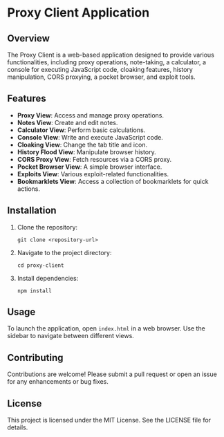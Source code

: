 # Proxy Client Application

## Overview
The Proxy Client is a web-based application designed to provide various functionalities, including proxy operations, note-taking, a calculator, a console for executing JavaScript code, cloaking features, history manipulation, CORS proxying, a pocket browser, and exploit tools. 

## Features
- **Proxy View**: Access and manage proxy operations.
- **Notes View**: Create and edit notes.
- **Calculator View**: Perform basic calculations.
- **Console View**: Write and execute JavaScript code.
- **Cloaking View**: Change the tab title and icon.
- **History Flood View**: Manipulate browser history.
- **CORS Proxy View**: Fetch resources via a CORS proxy.
- **Pocket Browser View**: A simple browser interface.
- **Exploits View**: Various exploit-related functionalities.
- **Bookmarklets View**: Access a collection of bookmarklets for quick actions.

## Installation
1. Clone the repository:
   ```
   git clone <repository-url>
   ```
2. Navigate to the project directory:
   ```
   cd proxy-client
   ```
3. Install dependencies:
   ```
   npm install
   ```

## Usage
To launch the application, open `index.html` in a web browser. Use the sidebar to navigate between different views.

## Contributing
Contributions are welcome! Please submit a pull request or open an issue for any enhancements or bug fixes.

## License
This project is licensed under the MIT License. See the LICENSE file for details.